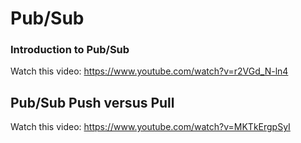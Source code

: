 # Pub/Sub

### Introduction to Pub/Sub

Watch this video: https://www.youtube.com/watch?v=r2VGd_N-ln4

## Pub/Sub Push versus Pull

Watch this video: https://www.youtube.com/watch?v=MKTkErgpSyI
